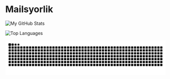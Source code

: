 # Mailsyorlik



![My GitHub Stats](https://github-readme-stats.vercel.app/api?username=Mailisyorlik&show_icons=true&theme=radical)


![Top Languages](https://github-readme-stats.vercel.app/api/top-langs/?username=Mailisyorlik&layout=compact&theme=radical)

![GitHub Snake](https://github.com/Mailisyorlik/Mailisyorlik/blob/output/github-contribution-grid-snake.svg)
